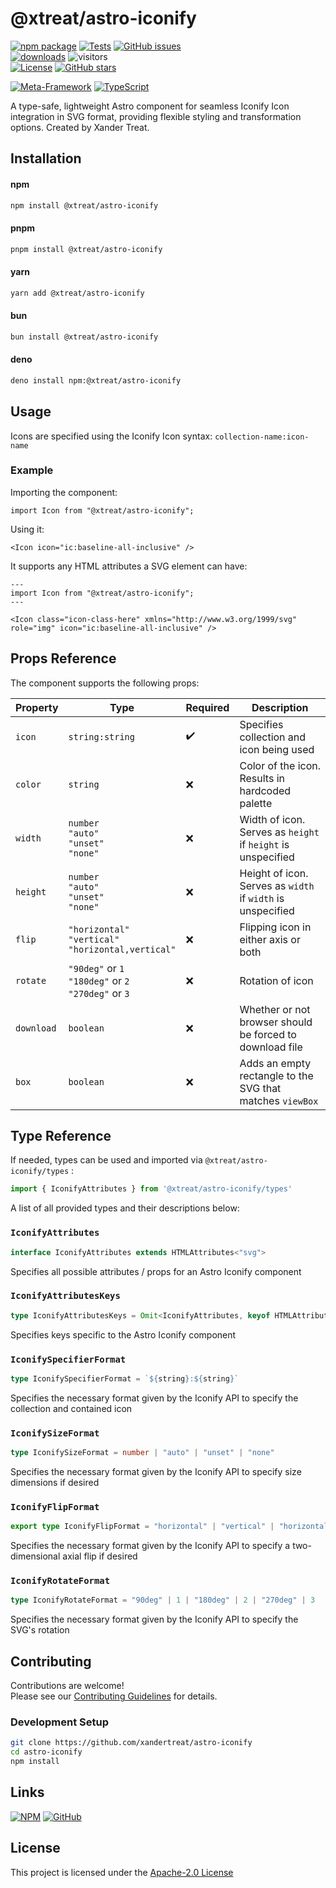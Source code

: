 # @xtreat/astro-iconify

[![npm package](https://badge.fury.io/js/@xtreat%2Fastro-iconify.svg)](https://www.npmjs.com/package/@xtreat/astro-iconify)
[![Tests](https://github.com/xandertreat/astro-iconify/actions/workflows/tests.yml/badge.svg?event=push)](https://github.com/xandertreat/astro-iconify/actions/workflows/tests)
[![GitHub issues](https://img.shields.io/github/issues/xandertreat/astro-iconify.svg)](https://github.com/xandertreat/astro-iconify/issues)\
[![downloads](https://img.shields.io/npm/dm/@xtreat/astro-iconify.svg)](https://www.npmjs.com/package/@xtreat/astro-iconify)
![visitors](https://visitor-badge.laobi.icu/badge?page_id=xandertreat.astro-iconify)\
[![License](https://img.shields.io/badge/License-Apache%202.0-blue.svg)](https://opensource.org/licenses/Apache-2.0)
[![GitHub stars](https://img.shields.io/github/stars/xandertreat/astro-iconify.svg)](https://github.com/xandertreat/astro-iconify/stargazers)

[![Meta-Framework](https://img.shields.io/badge/Astro-0C1222?style=for-the-badge&logo=astro&logoColor=FDFDFE)](https://astro.build/)
[![TypeScript](https://img.shields.io/badge/TypeScript-007ACC?style=for-the-badge&logo=typescript&logoColor=white)](https://www.typescriptlang.org/)

A type-safe, lightweight Astro component for seamless Iconify Icon integration in SVG format, providing flexible styling and transformation options. Created by Xander Treat.

## Installation

#### npm

```bash
npm install @xtreat/astro-iconify
```

#### pnpm

```bash
pnpm install @xtreat/astro-iconify
```

#### yarn

```bash
yarn add @xtreat/astro-iconify
```

#### bun

```bash
bun install @xtreat/astro-iconify
```

#### deno

```bash
deno install npm:@xtreat/astro-iconify
```

## Usage

Icons are specified using the Iconify Icon syntax:
`collection-name:icon-name`

### Example

Importing the component:

```Astro
import Icon from "@xtreat/astro-iconify";
```

Using it:

```Astro
<Icon icon="ic:baseline-all-inclusive" />
```

It supports any HTML attributes a SVG element can have:

```Astro
---
import Icon from "@xtreat/astro-iconify";
---

<Icon class="icon-class-here" xmlns="http://www.w3.org/1999/svg" role="img" icon="ic:baseline-all-inclusive" />
```

## Props Reference

The component supports the following props:

| Property   | Type                                                           | Required | Description                                                      |
| ---------- | -------------------------------------------------------------- | -------- | ---------------------------------------------------------------- |
| `icon`     | `string:string`<br>                                   | ✔️       | Specifies collection and icon being used                         |
| `color`    | `string`                                                       | ❌       | Color of the icon.<br> Results in hardcoded palette              |
| `width`    | `number` <br> `"auto"` <br> `"unset"` <br> `"none"`            | ❌       | Width of icon.<br> Serves as `height` if `height` is unspecified |
| `height`   | `number` <br> `"auto"` <br> `"unset"` <br> `"none"`            | ❌       | Height of icon.<br> Serves as `width` if `width` is unspecified  |
| `flip`     | `"horizontal"` <br> `"vertical"` <br> `"horizontal,vertical"`  | ❌       | Flipping icon in either axis or both                             |
| `rotate`   | `"90deg"` or `1` <br> `"180deg"` or `2` <br> `"270deg"` or `3` | ❌       | Rotation of icon                                                 |
| `download` | `boolean`                                                      | ❌       | Whether or not browser should be forced to download file         |
| `box`      | `boolean`                                                      | ❌       | Adds an empty rectangle to the SVG that matches `viewBox`        |

## Type Reference

If needed, types can be used and imported via `@xtreat/astro-iconify/types` :

```typescript
import { IconifyAttributes } from '@xtreat/astro-iconify/types'
```

A list of all provided types and their descriptions below:

### `IconifyAttributes`

```typescript
interface IconifyAttributes extends HTMLAttributes<"svg">
```

Specifies all possible attributes / props for an Astro Iconify component

### `IconifyAttributesKeys`

```typescript
type IconifyAttributesKeys = Omit<IconifyAttributes, keyof HTMLAttributes<"svg">>;
```

Specifies keys specific to the Astro Iconify component

### `IconifySpecifierFormat`

```typescript
type IconifySpecifierFormat = `${string}:${string}`
```

Specifies the necessary format given by the Iconify API to specify the collection and contained icon

### `IconifySizeFormat`

```typescript
type IconifySizeFormat = number | "auto" | "unset" | "none"
```

Specifies the necessary format given by the Iconify API to specify size dimensions if desired

### `IconifyFlipFormat`

```typescript
export type IconifyFlipFormat = "horizontal" | "vertical" | "horizontal,vertical"
```

Specifies the necessary format given by the Iconify API to specify a two-dimensional axial flip if desired

### `IconifyRotateFormat`

```typescript
type IconifyRotateFormat = "90deg" | 1 | "180deg" | 2 | "270deg" | 3
```

Specifies the necessary format given by the Iconify API to specify the SVG's rotation

## Contributing

Contributions are welcome!\
Please see our [Contributing Guidelines](CONTRIBUTING.md) for details.

### Development Setup

```bash
git clone https://github.com/xandertreat/astro-iconify
cd astro-iconify
npm install
```

## Links

[![NPM](https://img.shields.io/badge/NPM-%23CB3837.svg?style=for-the-badge&logo=npm&logoColor=white)](https://www.npmjs.com/package/@xtreat/astro-iconify)
[![GitHub](https://img.shields.io/badge/github-%23121011.svg?style=for-the-badge&logo=github&logoColor=white)](https://github.com/xandertreat/astro-iconify)

## License

This project is licensed under the [Apache-2.0 License](https://www.apache.org/licenses/LICENSE-2.0.html)
